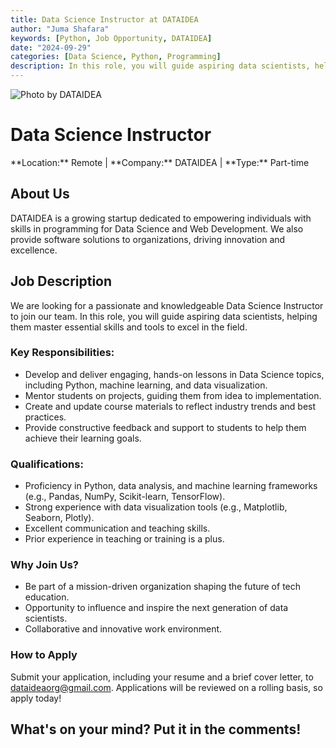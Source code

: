 ```yaml
---
title: Data Science Instructor at DATAIDEA
author: "Juma Shafara"
keywords: [Python, Job Opportunity, DATAIDEA]
date: "2024-09-29"
categories: [Data Science, Python, Programming]
description: In this role, you will guide aspiring data scientists, helping them master essential skills and tools to excel in the field.
---
```


![Photo by DATAIDEA](./thumbnail.jpg)

<div class="container mt-5">
<div class="row">
<div class="col-md-12">
<h1 class="tex mb-4">Data Science Instructor</h1>
</div>
<div class="col-md-12">
<p class="text-muted text-center">
**Location:** Remote | **Company:** DATAIDEA | **Type:** Part-time
</p>
</div>
</div>

<div class="row">
<div class="col-md-12">
<h2 class="mt-4 text-secondary">About Us</h2>
<p>
DATAIDEA is a growing startup dedicated to empowering individuals with skills in programming for Data Science and Web Development.
We also provide software solutions to organizations, driving innovation and excellence.
</p>
</div>
</div>

<div class="row">
<div class="col-md-12">
<h2 class="mt-4 text-secondary">Job Description</h2>
<p>
We are looking for a passionate and knowledgeable Data Science Instructor to join our team.
In this role, you will guide aspiring data scientists, helping them master essential skills and tools to excel in the field.
</p>
</div>
</div>

<div class="row">
<div class="col-md-12">
<h3 class="mt-4 text-secondary">Key Responsibilities:</h3>
<ul class="list-group">
<li class="list-group-item">
Develop and deliver engaging, hands-on lessons in Data Science topics, including Python, machine learning, and data visualization.
</li>
<li class="list-group-item">
Mentor students on projects, guiding them from idea to implementation.
</li>
<li class="list-group-item">
Create and update course materials to reflect industry trends and best practices.
</li>
<li class="list-group-item">
Provide constructive feedback and support to students to help them achieve their learning goals.
</li>
</ul>
</div>
</div>

<div class="row">
<div class="col-md-12">
<h3 class="mt-4 text-secondary">Qualifications:</h3>
<ul class="list-group">
<li class="list-group-item">
Proficiency in Python, data analysis, and machine learning frameworks (e.g., Pandas, NumPy, Scikit-learn, TensorFlow).
</li>
<li class="list-group-item">
Strong experience with data visualization tools (e.g., Matplotlib, Seaborn, Plotly).
</li>
<li class="list-group-item">
Excellent communication and teaching skills.
</li>
<li class="list-group-item">
Prior experience in teaching or training is a plus.
</li>
</ul>
</div>
</div>

<div class="row">
<div class="col-md-12">
<h3 class="mt-4 text-secondary">Why Join Us?</h3>
<ul class="list-group">
<li class="list-group-item">
Be part of a mission-driven organization shaping the future of tech education.
</li>
<li class="list-group-item">
Opportunity to influence and inspire the next generation of data scientists.
</li>
<li class="list-group-item">
Collaborative and innovative work environment.
</li>
</ul>
</div>
</div>

<div class="row">
<div class="col-md-12">
<h3 class="mt-4 text-secondary">How to Apply</h3>
<p>
Submit your application, including your resume and a brief cover letter, to
<a href="mailto: dataideaorg@gmail.com">dataideaorg@gmail.com</a>. Applications will be reviewed on a rolling basis, so apply today!
</p>
</div>
</div>
</div>

<h2>What's on your mind? Put it in the comments!</h2>
<script src="https://utteranc.es/client.js"
        repo="dataideaorg/dataidea-jobs"
        issue-term="pathname"
        theme="github-light"
        crossorigin="anonymous"
        async>
</script>
